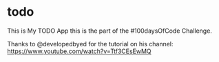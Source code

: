 # todo
This is My TODO App this is the part of the #100daysOfCode Challenge.

Thanks to @developedbyed for the tutorial on his channel: https://www.youtube.com/watch?v=Ttf3CEsEwMQ
